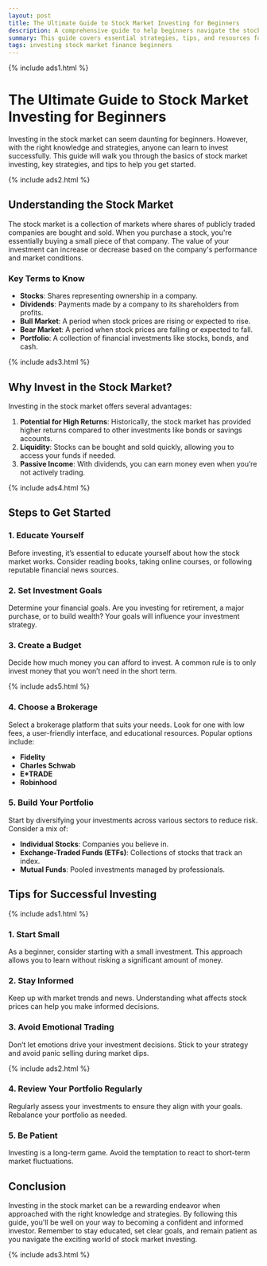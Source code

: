 ```yaml
---
layout: post
title: The Ultimate Guide to Stock Market Investing for Beginners
description: A comprehensive guide to help beginners navigate the stock market and make informed investment decisions.
summary: This guide covers essential strategies, tips, and resources for novice investors looking to enter the stock market successfully.
tags: investing stock market finance beginners
---
```


{% include ads1.html %}

# The Ultimate Guide to Stock Market Investing for Beginners

Investing in the stock market can seem daunting for beginners. However, with the right knowledge and strategies, anyone can learn to invest successfully. This guide will walk you through the basics of stock market investing, key strategies, and tips to help you get started.

{% include ads2.html %}

## Understanding the Stock Market

The stock market is a collection of markets where shares of publicly traded companies are bought and sold. When you purchase a stock, you're essentially buying a small piece of that company. The value of your investment can increase or decrease based on the company's performance and market conditions.

### Key Terms to Know

- **Stocks**: Shares representing ownership in a company.
- **Dividends**: Payments made by a company to its shareholders from profits.
- **Bull Market**: A period when stock prices are rising or expected to rise.
- **Bear Market**: A period when stock prices are falling or expected to fall.
- **Portfolio**: A collection of financial investments like stocks, bonds, and cash.

{% include ads3.html %}

## Why Invest in the Stock Market?

Investing in the stock market offers several advantages:

1. **Potential for High Returns**: Historically, the stock market has provided higher returns compared to other investments like bonds or savings accounts.
2. **Liquidity**: Stocks can be bought and sold quickly, allowing you to access your funds if needed.
3. **Passive Income**: With dividends, you can earn money even when you’re not actively trading.

{% include ads4.html %}

## Steps to Get Started

### 1. Educate Yourself

Before investing, it’s essential to educate yourself about how the stock market works. Consider reading books, taking online courses, or following reputable financial news sources.

### 2. Set Investment Goals

Determine your financial goals. Are you investing for retirement, a major purchase, or to build wealth? Your goals will influence your investment strategy.

### 3. Create a Budget

Decide how much money you can afford to invest. A common rule is to only invest money that you won’t need in the short term.

{% include ads5.html %}

### 4. Choose a Brokerage

Select a brokerage platform that suits your needs. Look for one with low fees, a user-friendly interface, and educational resources. Popular options include:

- **Fidelity**
- **Charles Schwab**
- **E*TRADE**
- **Robinhood**

### 5. Build Your Portfolio

Start by diversifying your investments across various sectors to reduce risk. Consider a mix of:

- **Individual Stocks**: Companies you believe in.
- **Exchange-Traded Funds (ETFs)**: Collections of stocks that track an index.
- **Mutual Funds**: Pooled investments managed by professionals.

## Tips for Successful Investing

{% include ads1.html %}

### 1. Start Small

As a beginner, consider starting with a small investment. This approach allows you to learn without risking a significant amount of money.

### 2. Stay Informed

Keep up with market trends and news. Understanding what affects stock prices can help you make informed decisions.

### 3. Avoid Emotional Trading

Don’t let emotions drive your investment decisions. Stick to your strategy and avoid panic selling during market dips.

{% include ads2.html %}

### 4. Review Your Portfolio Regularly

Regularly assess your investments to ensure they align with your goals. Rebalance your portfolio as needed.

### 5. Be Patient

Investing is a long-term game. Avoid the temptation to react to short-term market fluctuations. 

## Conclusion

Investing in the stock market can be a rewarding endeavor when approached with the right knowledge and strategies. By following this guide, you'll be well on your way to becoming a confident and informed investor. Remember to stay educated, set clear goals, and remain patient as you navigate the exciting world of stock market investing.

{% include ads3.html %}
